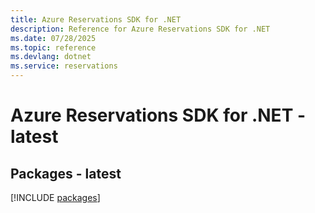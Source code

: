 ```yaml
---
title: Azure Reservations SDK for .NET
description: Reference for Azure Reservations SDK for .NET
ms.date: 07/28/2025
ms.topic: reference
ms.devlang: dotnet
ms.service: reservations
---
```

# Azure Reservations SDK for .NET - latest
## Packages - latest
[!INCLUDE [packages](reservations-index.md)]